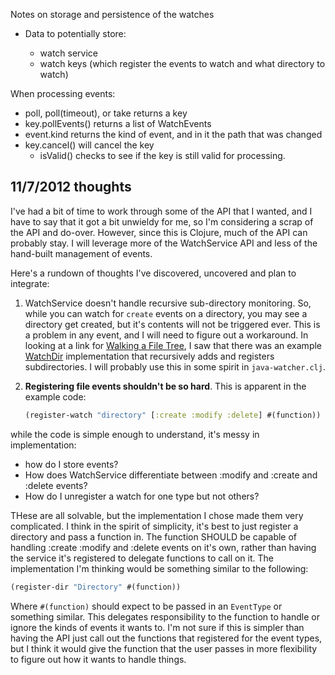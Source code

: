 Notes on storage and persistence of the watches

- Data to potentially store:

  + watch service
  + watch keys (which register the events to watch and what directory to watch)

When processing events:

  - poll, poll(timeout), or take returns a key
  - key.pollEvents() returns a list of WatchEvents
  - event.kind returns the kind of event, and in it the path that was changed
  - key.cancel() will cancel the key
    - isValid() checks to see if the key is still valid for processing.


11/7/2012 thoughts
------------------
I've had a bit of time to work through some of the API that I wanted, and I have to say that it got
a bit unwieldy for me, so I'm considering a scrap of the API and do-over.  However, since this is
Clojure, much of the API can probably stay.  I will leverage more of the WatchService API and less
of the hand-built management of events.

Here's a rundown of thoughts I've discovered, uncovered and plan to integrate:

1. WatchService doesn't handle recursive sub-directory monitoring.  So, while you can watch for `create` events on a directory, you may see a directory get created, but it's contents will not be
triggered ever.  This is a problem in any event, and I will need to figure out a workaround.  In
looking at a link for [Walking a File Tree](http://docs.oracle.com/javase/tutorial/essential/io/walk.html), I saw that there was an example [WatchDir](http://docs.oracle.com/javase/tutorial/essential/io/examples/WatchDir.java) implementation that recursively adds and registers subdirectories.  I will probably use this in some spirit in `java-watcher.clj`.
2. **Registering file events shouldn't be so hard**. This is apparent in the example code:

    ```clj
    (register-watch "directory" [:create :modify :delete] #(function))
    ```

while the code is simple enough to understand, it's messy in implementation:

* how do I store events?
* How does WatchService differentiate between :modify and :create and :delete events?
* How do I unregister a watch for one type but not others?

THese are all solvable, but the implementation I chose made them very complicated.  I think in the
spirit of simplicity, it's best to just register a directory and pass a function in.  The function
SHOULD be capable of handling :create :modify and :delete events on it's own, rather than having
the service it's registered to delegate functions to call on it.  The implementation I'm thinking
would be something similar to the following:

```clj
(register-dir "Directory" #(function))
```

Where `#(function)` should expect to be passed in an `EventType` or something similar.  This
delegates responsibility to the function to handle or ignore the kinds of events it wants to.  I'm
not sure if this is simpler than having the API just call out the functions that registered for
the event types, but I think it would give the function that the user passes in more flexibility
to figure out how it wants to handle things.
